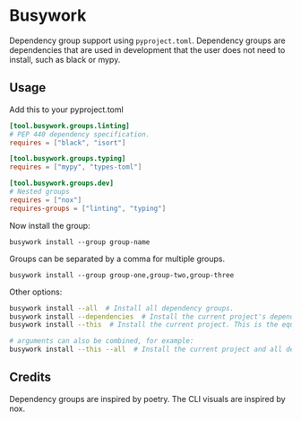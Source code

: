 # Busywork

Dependency group support using `pyproject.toml`. Dependency groups are dependencies
that are used in development that the user does not need to install, such as black
or mypy.


## Usage

Add this to your pyproject.toml
```toml
[tool.busywork.groups.linting]
# PEP 440 dependency specification.
requires = ["black", "isort"]

[tool.busywork.groups.typing]
requires = ["mypy", "types-toml"]

[tool.busywork.groups.dev]
# Nested groups
requires = ["nox"]
requires-groups = ["linting", "typing"]
```

Now install the group:

`busywork install --group group-name`

Groups can be separated by a comma for multiple groups.

`busywork install --group group-one,group-two,group-three`

Other options:
```sh
busywork install --all  # Install all dependency groups.
busywork install --dependencies  # Install the current project's dependencies.
busywork install --this  # Install the current project. This is the equivalent to `pip install .`

# arguments can also be combined, for example:
busywork install --this --all  # Install the current project and all dependency groups.
```

## Credits

Dependency groups are inspired by poetry.
The CLI visuals are inspired by nox. 
